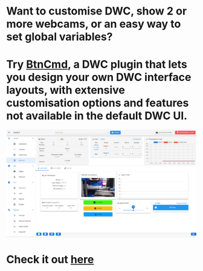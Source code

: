 # Want to customise DWC, show 2 or more webcams, or an easy way to set global variables?  
  
# Try [BtnCmd](https://github.com/MintyTrebor/BtnCmd), a DWC plugin that lets you design your own DWC interface layouts, with extensive customisation options and features not available in the default DWC UI.
  
![BtnCmd](https://raw.githubusercontent.com/MintyTrebor/BtnCmd/main/wikires/v0.8.13_BtnCmd_MainWindow_1.png)
  
# Check it out [here](https://github.com/MintyTrebor/BtnCmd)
